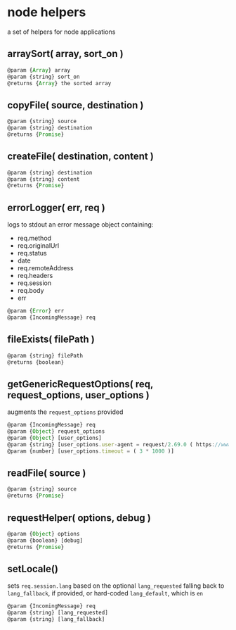 # node helpers
a set of helpers for node applications

## arraySort( array, sort_on )
```javascript
@param {Array} array
@param {string} sort_on
@returns {Array} the sorted array
```

## copyFile( source, destination )
```javascript
@param {string} source
@param {string} destination
@returns {Promise}
```

## createFile( destination, content )
```javascript
@param {string} destination
@param {string} content
@returns {Promise}
```

## errorLogger( err, req )
logs to stdout an error message object containing:
* req.method
* req.originalUrl
* req.status
* date
* req.remoteAddress
* req.headers
* req.session
* req.body
* err
```javascript
@param {Error} err
@param {IncomingMessage} req
```

## fileExists( filePath )
```javascript
@param {string} filePath
@returns {boolean}
```

## getGenericRequestOptions( req, request_options, user_options )
augments the `request_options` provided
```javascript
@param {IncomingMessage} req
@param {Object} request_options
@param {Object} [user_options]
@param {string} [user_options.user-agent = request/2.69.0 ( https://www.npmjs.com/package/request )]
@param {number} [user_options.timeout = ( 3 * 1000 )]
```

## readFile( source )
```javascript
@param {string} source
@returns {Promise}
```

## requestHelper( options, debug )
```javascript
@param {Object} options
@param {boolean} [debug]
@returns {Promise}
```

## setLocale()
sets `req.session.lang` based on the optional `lang_requested` falling back to `lang_fallback`, if provided, or hard-coded `lang_default`, which is `en`
```javascript
@param {IncomingMessage} req
@param {string} [lang_requested]
@param {string} [lang_fallback]
```